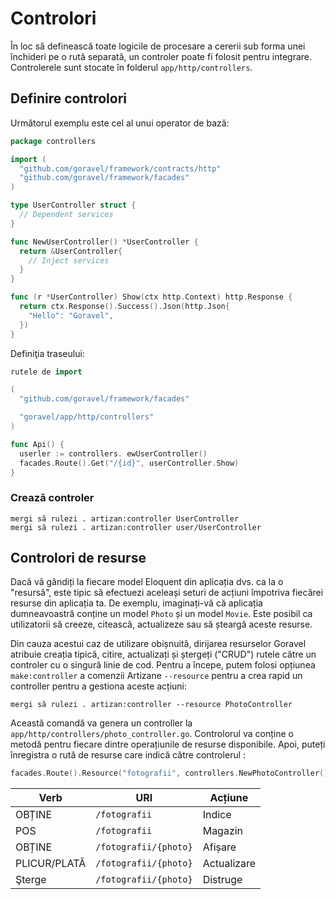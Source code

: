 # Controlori

În loc să definească toate logicile de procesare a cererii sub forma unei închideri pe o rută separată, un controler poate fi folosit
pentru integrare. Controlerele sunt stocate în folderul `app/http/controllers`.

## Definire controlori

Următorul exemplu este cel al unui operator de bază:

```go
package controllers

import (
  "github.com/goravel/framework/contracts/http"
  "github.com/goravel/framework/facades"
)

type UserController struct {
  // Dependent services
}

func NewUserController() *UserController {
  return &UserController{
    // Inject services
  }
}

func (r *UserController) Show(ctx http.Context) http.Response {
  return ctx.Response().Success().Json(http.Json{
    "Hello": "Goravel",
  })
}
```

Definiţia traseului:

```go
rutele de import

(
  "github.com/goravel/framework/facades"

  "goravel/app/http/controllers"
)

func Api() {
  userler := controllers. ewUserController()
  facades.Route().Get("/{id}", userController.Show)
}
```

### Crează controler

```shell
mergi să rulezi . artizan:controller UserController
mergi să rulezi . artizan:controller user/UserController
```

## Controlori de resurse

Dacă vă gândiți la fiecare model Eloquent din aplicația dvs. ca la o "resursă", este tipic să efectuezi aceleași seturi de acțiuni
împotriva fiecărei resurse din aplicația ta. De exemplu, imaginați-vă că aplicația dumneavoastră conține un model `Photo` și un model
`Movie`. Este posibil ca utilizatorii să creeze, citească, actualizeze sau să șteargă aceste resurse.

Din cauza acestui caz de utilizare obișnuită, dirijarea resurselor Goravel atribuie creația tipică, citire, actualizați și ștergeți ("CRUD")
rutele către un controler cu o singură linie de cod. Pentru a începe, putem folosi opțiunea `make:controller` a comenzii Artizane
`--resource` pentru a crea rapid un controller pentru a gestiona aceste acțiuni:

```shell
mergi să rulezi . artizan:controller --resource PhotoController
```

Această comandă va genera un controller la `app/http/controllers/photo_controller.go`. Controlorul va conține o metodă
pentru fiecare dintre operațiunile de resurse disponibile. Apoi, puteți înregistra o rută de resurse care indică către controlerul
:

```go
facades.Route().Resource("fotografii", controllers.NewPhotoController())
```

| Verb         | URI                   | Acțiune     |
| ------------ | --------------------- | ----------- |
| OBȚINE       | `/fotografii`         | Indice      |
| POS          | `/fotografii`         | Magazin     |
| OBȚINE       | `/fotografii/{photo}` | Afișare     |
| PLICUR/PLATĂ | `/fotografii/{photo}` | Actualizare |
| Şterge       | `/fotografii/{photo}` | Distruge    |
